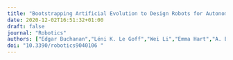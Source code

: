 ```yaml
---
title: "Bootstrapping Artificial Evolution to Design Robots for Autonomous Fabrication"
date: 2020-12-02T16:51:32+01:00
draft: false
journal: "Robotics"
authors: ["Edgar Buchanan","Léni K. Le Goff","Wei Li","Emma Hart","A. E. Eiben","Matteo De Carlo","Alan F. Winfield","Matthew F. Hale","Robert Woolley","Mike Angus","Jon Timmis","Andy M. Tyrrell"]
doi: "10.3390/robotics9040106 "
---
```


